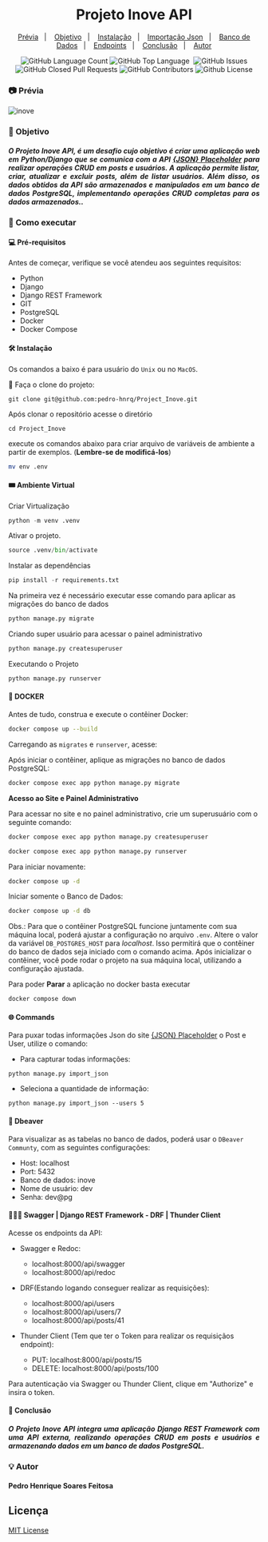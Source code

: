 
<h1 align="center"> Projeto Inove API </h1>

<p align="center">
<a href="#-prévia">Prévia</a>&nbsp;&nbsp;&nbsp;|&nbsp;&nbsp;&nbsp;
  <a href="#-objetivo">Objetivo</a>&nbsp;&nbsp;&nbsp;|&nbsp;&nbsp;&nbsp;
  <a href="#️-instalação">Instalação</a>&nbsp;&nbsp;&nbsp;|&nbsp;&nbsp;&nbsp;
  <a href="#-commands">Importação Json</a>&nbsp;&nbsp;&nbsp;|&nbsp;&nbsp;&nbsp;
  <a href="#-dbeaver">Banco de Dados</a>&nbsp;&nbsp;&nbsp;|&nbsp;&nbsp;&nbsp;
  <a href="#-swagger--django-rest-framework---drf--thunder-client">Endpoints</a>&nbsp;&nbsp;&nbsp;|&nbsp;&nbsp;&nbsp;
  <a href="#-conclusão">Conclusão</a>&nbsp;&nbsp;&nbsp;|&nbsp;&nbsp;&nbsp;
  <a href="#-autor">Autor</a>
</p>

<div align="center">

<img alt="GitHub Language Count" src="https://img.shields.io/github/languages/count/pedro-hnrq/Project_Inove" />
<img alt="GitHub Top Language" src="https://img.shields.io/github/languages/top/pedro-hnrq/Project_Inove" />
<img alt="" src="https://img.shields.io/github/repo-size/pedro-hnrq/Project_Inove" />
<img alt="GitHub Issues" src="https://img.shields.io/github/issues/pedro-hnrq/Project_Inove" />
<img alt="GitHub Closed Pull Requests" src="https://img.shields.io/github/issues-pr-closed/pedro-hnrq/Project_Inove" />
<img alt="GitHub Contributors" src="https://img.shields.io/github/contributors/pedro-hnrq/Project_Inove" />
<img alt="Github License" src="https://img.shields.io/github/license/pedro-hnrq/Project_Inove" />

</div>



### 📷 Prévia

![inove](https://github.com/user-attachments/assets/301203e8-0d63-45d0-9404-755ee4ea5080)




### 🎯 Objetivo

<h5 align="justify">O Projeto Inove API, é um desafio cujo objetivo é criar uma aplicação web em Python/Django que se comunica com a API  <a href="https://jsonplaceholder.typicode.com/">{JSON} Placeholder</a>  para realizar operações CRUD em posts e usuários. A aplicação permite listar, criar, atualizar e excluir posts, além de listar usuários. Além disso, os dados obtidos da API são armazenados e manipulados em um banco de dados PostgreSQL, implementando operações CRUD completas para os dados armazenados..</h5>


### 🚀 Como executar 

#### 💻 Pré-requisitos

Antes de começar, verifique se você atendeu aos seguintes requisitos:

- Python 
- Django 
- Django REST Framework
- GIT 
- PostgreSQL
- Docker
- Docker Compose


#### 🛠️ Instalação

Os comandos a baixo é para usuário do `Unix` ou no `MacOS`.

🦑 Faça o clone do projeto:

```
git clone git@github.com:pedro-hnrq/Project_Inove.git
```  
Após clonar o repositório acesse o diretório
```
cd Project_Inove
``` 

execute os comandos abaixo para criar arquivo de variáveis de ambiente a partir de exemplos. (**Lembre-se de modificá-los**)

```bash
mv env .env
```

#### 🎟️ Ambiente Virtual
Criar Virtualização
```python
python -m venv .venv
```

Ativar o projeto.

```python
source .venv/bin/activate
```
Instalar as dependências
```python
pip install -r requirements.txt
```


Na primeira vez é necessário executar esse comando para aplicar as migrações do banco de dados
```python
python manage.py migrate
```

Criando super usuário para acessar o painel administrativo
```python
python manage.py createsuperuser
```

Executando o Projeto
```python
python manage.py runserver
```

#### 🐋 DOCKER


Antes de tudo, construa e execute o contêiner Docker:


```bash
docker compose up --build
```

Carregando as `migrates` e `runserver`, acesse:

Após iniciar o contêiner, aplique as migrações no banco de dados PostgreSQL:
```bash
docker compose exec app python manage.py migrate
```

**Acesso ao Site e Painel Administrativo**

Para acessar no site e no painel administrativo, crie um superusuário com o seguinte comando:
```bash
docker compose exec app python manage.py createsuperuser
```
```bash
docker compose exec app python manage.py runserver
```

Para iniciar novamente:
```bash
docker compose up -d
```
 Iniciar somente o Banco de Dados:

```bash
docker compose up -d db
```

Obs.: Para que o contêiner PostgreSQL funcione juntamente com sua máquina local, poderá ajustar a configuração no arquivo `.env`. Altere o valor da variável `DB_POSTGRES_HOST` para _localhost_. Isso permitirá que o contêiner do banco de dados seja iniciado com o comando acima. Após inicializar o contêiner, você pode rodar o projeto na sua máquina local, utilizando a configuração ajustada.

Para poder **Parar** a aplicação no docker basta executar
```bash
docker compose down
```

#### 🌐 Commands

Para puxar todas informações Json do site [{JSON} Placeholder](https://jsonplaceholder.typicode.com/) o Post e User, utilize o comando: 

- Para capturar todas informações:

```
python manage.py import_json
```

- Seleciona a quantidade de informação:

```
python manage.py import_json --users 5 
```

#### 🦫 Dbeaver

Para visualizar as as tabelas no banco de dados, poderá usar o `DBeaver Communty`, com as seguintes configurações: 

- Host: localhost
- Port: 5432
- Banco de dados: inove
- Nome de usuário: dev
- Senha: dev@pg

#### 👨🏻‍🚀 Swagger | Django REST Framework - DRF | Thunder Client

Acesse os endpoints da API:

- Swagger e Redoc:
  - localhost:8000/api/swagger
  - localhost:8000/api/redoc

- DRF(Estando logando conseguer realizar as requisições):
  - localhost:8000/api/users
  - localhost:8000/api/users/7
  - localhost:8000/api/posts/41

- Thunder Client (Tem que ter o Token para realizar os requisiçãos endpoint):
  - PUT: localhost:8000/api/posts/15
  - DELETE: localhost:8000/api/posts/100

Para autenticação via Swagger ou Thunder Client, clique em "Authorize" e insira o token.

#### 📓 Conclusão

<h5 align="justify">O Projeto Inove API integra uma aplicação Django REST Framework com uma API externa, realizando operações CRUD em posts e usuários e armazenando dados em um banco de dados PostgreSQL. </h5>


### 💡 Autor 
#### Pedro Henrique Soares Feitosa

## Licença
[MIT License](LICENSE)
